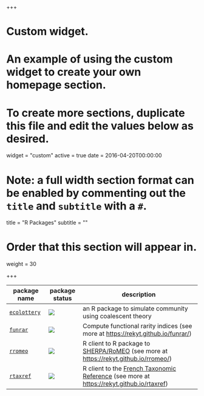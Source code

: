 +++
# Custom widget.
# An example of using the custom widget to create your own homepage section.
# To create more sections, duplicate this file and edit the values below as desired.
widget = "custom"
active = true
date = 2016-04-20T00:00:00

# Note: a full width section format can be enabled by commenting out the `title` and `subtitle` with a `#`.
title = "R Packages"
subtitle = ""

# Order that this section will appear in.
weight = 30

+++

package name | package status | description
------------ | -------------- | -----------
[`ecolottery`](https://github.com/frmunoz/ecolottery) | [![](http://www.r-pkg.org/badges/version/ecolottery)](https://cran.r-project.org/package=ecolottery) | an R package to simulate community using coalescent theory
[`funrar`](https://github.com/Rekyt/funrar)     | [![](http://www.r-pkg.org/badges/version/funrar)](https://cran.r-project.org/package=funrar) | Compute functional rarity indices (see more at https://rekyt.github.io/funrar/)
[`rromeo`](https://github.com/Rekyt/rromeo)     | ![](http://www.r-pkg.org/badges/version/rromeo)  | R client to R package to [SHERPA/RoMEO](http://www.sherpa.ac.uk/romeo/index.php) (see more at https://rekyt.github.io/rromeo/)
[`rtaxref`](https://github.com/Rekyt/rtaxref)   | ![](http://www.r-pkg.org/badges/version/rtaxref) | R client to the [French Taxonomic Reference](https://taxref.mnhn.fr/) (see more at https://rekyt.github.io/rtaxref)
